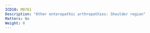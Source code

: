 ```yaml
---
ICD10: M0761
Description: "Other enteropathic arthropathies: Shoulder region"
Matters: No
Weight: 0
---
```


